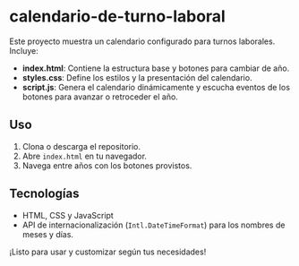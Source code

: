 # calendario-de-turno-laboral

Este proyecto muestra un calendario configurado para turnos laborales. Incluye:

- **index.html**: Contiene la estructura base y botones para cambiar de año.
- **styles.css**: Define los estilos y la presentación del calendario.
- **script.js**: Genera el calendario dinámicamente y escucha eventos de los botones para avanzar o retroceder el año.

## Uso
1. Clona o descarga el repositorio.
2. Abre `index.html` en tu navegador.
3. Navega entre años con los botones provistos.

## Tecnologías
- HTML, CSS y JavaScript
- API de internacionalización (`Intl.DateTimeFormat`) para los nombres de meses y días.

¡Listo para usar y customizar según tus necesidades!   